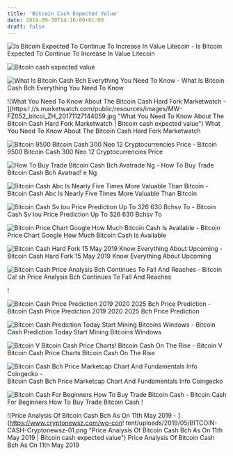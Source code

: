 ```yaml
---
title: 'Bitcoin Cash Expected Value'
date: 2019-09-30T14:16:00+01:00
draft: false
---
```


![Is Bitcoin Expected To Continue To Increase In Value Litecoin - ](https://tothemoonnews.com/wp-content/uploads/2019/05/bitcoin-stock-to-flow-827x660.png "Is Bitcoin Expected To Continue To Increase In Value Litecoin | Bitcoin cash expected value") Is Bitcoin Expected To Continue To Increase In Value Litecoin

![Bitcoin cash expected value](https://bitcoinexchangeguide.com/wp-content/uploads/2018/11/Bitcoin-Cash-Weekly-Chart-Nov-29.png "Bitcoin cash expected value") 

![What Is Bitcoin Cash Bch Everything You Need To Know - ](https://coinsutra.com/wp-content/uploads/2017/07/Bitcoin-Cash.jpg "What Is Bitcoin Cash Bch Everything You Need To Know | Bitcoin cash expected value") What Is Bitcoin Cash Bch Everything You Need To Know

![What You Need To Know About The Bitcoin Cash Hard Fork Marketwatch - ](https:!   //s.marketwatch.com/public/resources/images/MW-FZ052_bitcoi_ZH_20171127144059.jpg "What You Need To Know About The Bitcoin Cash Hard Fork Marketwatch | Bitcoin cash expected value") What You Need To Know About The Bitcoin Cash Hard Fork Marketwatch

![Bitcoin 9500 Bitcoin Cash 300 Neo 12 Cryptocurrencies Price - ](https://editorial.azureedge.net/miscelaneous/july24--636995617421651519.png "Bitcoin 9500 Bitcoin Cash 300 Neo 12 Cryptocurrencies Price | Bitcoin cash expected value") Bitcoin 9500 Bitcoin Cash 300 Neo 12 Cryptocurrencies Price

![How To Buy Trade Bitcoin Cash Bch Avatrade Ng - ](https://www.avatrade.ng/wp-content/uploads/2018/03/bitcoin_cash_800x200.jpg "How To Buy Trade Bitcoin Cash Bch Avatrade Ng | Bitcoin cash!    expected value") How To Buy Trade Bitcoin Cash Bch Avatrad! e Ng

![Bitcoin Cash Abc Is Nearly Five Times More Valuable Than Bitcoin - ](https://www.theblockcrypto.com/wp-content/uploads/2018/11/Screen-Shot-2018-11-08-at-12.17.00-PM-800x249.png "Bitcoin Cash Abc Is Nearly Five Times More Valuable Than Bitcoin | Bitcoin cash expected value") Bitcoin Cash Abc Is Nearly Five Times More Valuable Than Bitcoin

![Bitcoin Cash Sv Iou Price Prediction Up To 326 630 Bchsv To - ](https://walletinvestor.com/static/frontend/forecast-graphs/35/crypto-bitcoin-cash-sv-iou-forecast-short.png?v=1546163435 "Bitcoin Cash Sv Iou Price Prediction Up To 326 630 Bchsv To | Bitcoin cash expected value") Bitcoin Cash Sv Iou Price Prediction Up To 326 630 Bchsv To

![Bitcoin Price Chart Google How Much Bitcoin Cash Is Available - ](https://bitcoinexchangeguide.com/wp-content/uploads/2018/11/Bitcoin-Cash-Weekly-Chart-Nov-29.png "Bitcoin Price Chart Google How Much Bitcoin Cash Is Available | Bitcoin cash expected value") Bitcoin Price Chart Google How Much Bitcoin Cash Is Available

![Bitcoin Cash Hard Fork 15 May 2019 Know Everything About Upcoming - ](https://s3-ap-southeast-1.amazonaws.com/cs-public-uploads-prod/37f057ed-cc97-4923-832c-c82ebdd72a38 "Bitcoin Cash Hard Fork 15 May 2019 Know Everything About Upcoming | Bitcoin cash expected value") Bitcoin Cash Hard Fork 15 May 2019 Know Everything About Upcoming

![Bitcoin Cash Price Analysis Bch Continues To Fall And Reaches - ](https://www.cryptonewsz.com/wp-content/uploads/2019/08/BITCOIN-CASH-Cryptonewsz-12.png "Bitcoin Cash Price Analysis Bch Continues To Fall And Reaches | Bitcoin cash expected value") Bitcoin Ca! sh Price Analysis Bch Continues To Fall And Reaches

!

![Bitcoin Cash Price Prediction 2019 2020 2025 Bch Price Prediction - ](https://s3-ap-southeast-1.amazonaws.com/cs-public-uploads-prod/3c9e2f39-b017-4ddf-ae5d-703429d49c62 "Bitcoin Cash Price Prediction 2019 2020 2025 Bch Price Prediction | Bitcoin cash expected value") Bitcoin Cash Price Prediction 2019 2020 2025 Bch Price Prediction

![Bitcoin Cash Prediction Today Start Mining Bitcoins Windows - ](https://bitcoinexchangeguide.com/wp-content/uploads/2019/04/bch-st-7-1024x501.png "Bitcoin Cash Prediction Today Start Mining Bitcoins Windows | Bitcoin cash expected value") Bitcoin Cash Prediction Today Start Mining Bitcoins Windows

![Bitcoin V Bitcoin Cash Price Charts!    Bitcoin Cash On The Rise - ](https://cdn.images.express.co.uk/img/dynamic/23/590x/secondary/Bitcoin-price-bitcoin-cash-fork-BCT-BCH-USD-1019994.png "Bitcoin V Bitcoin Cash Price Charts Bitcoin Cash On The Rise | Bitcoin cash expected value") Bitcoin V Bitcoin Cash Price Charts Bitcoin Cash On The Rise

![Bitcoin Cash Bch Price Marketcap Chart And Fundamentals Info Coingecko - ](https://assets.coingecko.com/coins/images/780/large/bitcoin_cash.png?1547034541 "Bitcoin Cash Bch Price Marketcap Chart And Fundamentals Info Coingecko | Bitcoin cash expected value") Bitcoin Cash Bch Price Marketcap Chart And Fundamentals Info Coingecko

![Bitcoin Cash For Beginners How To Buy Trade Bitcoin Cash - ](https://commodity.com/wp-content/uploads/2017/12/how-to-open-a-Bitcoin-Cash-CFD-position-on-Plus500.gif "Bitcoin Cash For Beginners How To Buy Trade Bitcoin Cash | Bitcoin cash expected value") Bitcoin Cash For Beginners How To Buy Trade Bitcoin Cash !

![Price Analysis Of Bitcoin Cash Bch As On 11th May 2019 - ](https://www.cryptonewsz.com/wp-con!   tent/uploads/2019/05/BITCOIN-CASH-Cryptonewsz-01.png "Price Analysis Of Bitcoin Cash Bch As On 11th May 2019 | Bitcoin cash expected value") Price Analysis Of Bitcoin Cash Bch As On 11th May 2019